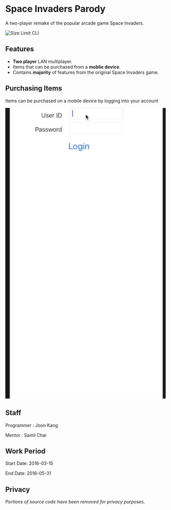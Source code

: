 # Space Invaders Parody

A two-player remake of the popular arcade game Space Invaders.

<p align="left">
  <img src="./assets/demo.gif" alt="Size Limit CLI" width="600">
</p>

Features
--------

- **Two player** LAN multiplayer. 
- Items that can be purchased from a **moblie device**.
- Contains **majority** of features from the original Space Invaders game.

	
Purchasing Items
----------------

Items can be purchased on a mobile device by logging into your account

<p align="left">
  <img src="./assets/purchase.gif" alt="Size Limit CLI" width="600">
</p>


Staff
-----

Programmer : Joon Kang


Mentor : Samil Chai
 
 
Work Period
-----------

Start Date: 2016-03-15 


End Date: 2016-05-31


Privacy
-------

*Portions of source code have been removed for privacy purposes.*







